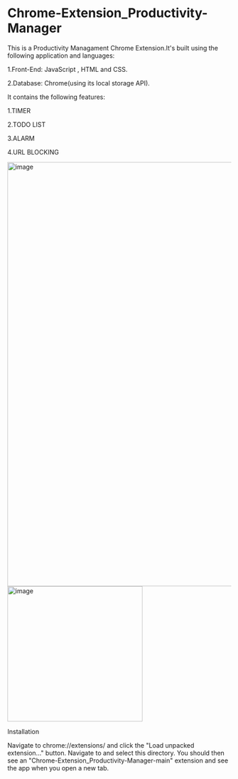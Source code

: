 # Chrome-Extension_Productivity-Manager 
This is a Productivity Managament Chrome Extension.It's built using the following application and languages:  

1.Front-End: JavaScript , HTML and CSS. 

2.Database: Chrome(using its local storage API).



It contains the following features:

1.TIMER

2.TODO LIST

3.ALARM

4.URL BLOCKING

<img width="953" alt="image" src="https://user-images.githubusercontent.com/83876180/188492588-29f59dc7-5a3d-4a20-9a7b-ba9069f028db.png">

<img width="304" alt="image" src="https://user-images.githubusercontent.com/83876180/188495040-54fae6a4-2db8-4f8a-9806-987ea84e6e47.png">



Installation

Navigate to chrome://extensions/ and click the "Load unpacked extension..." button. Navigate to and select this directory. You should then see an "Chrome-Extension_Productivity-Manager-main" extension and see the app when you open a new tab.

